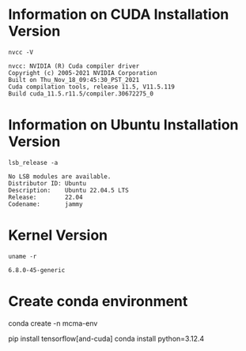 # Information on CUDA Installation Version
```
nvcc -V
```
```
nvcc: NVIDIA (R) Cuda compiler driver
Copyright (c) 2005-2021 NVIDIA Corporation
Built on Thu_Nov_18_09:45:30_PST_2021
Cuda compilation tools, release 11.5, V11.5.119
Build cuda_11.5.r11.5/compiler.30672275_0
```


# Information on Ubuntu Installation Version
```
lsb_release -a
```

```
No LSB modules are available.
Distributor ID: Ubuntu
Description:    Ubuntu 22.04.5 LTS
Release:        22.04
Codename:       jammy
```

# Kernel Version
```
uname -r
```

```
6.8.0-45-generic
```

# Create conda environment
conda create -n mcma-env


pip install tensorflow[and-cuda]
conda install python=3.12.4
